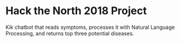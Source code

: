 # Hack the North 2018 Project

Kik chatbot that reads symptoms, processes it with Natural Language Processing, and returns top three potential diseases.